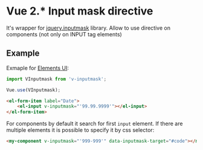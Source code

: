 # Vue 2.* Input mask directive

It's wrapper for [jquery.inputmask](https://github.com/RobinHerbots/Inputmask) library. Allow to use directive on components (not only on INPUT tag elements)

## Example

Exmaple for [Elements UI](http://element.eleme.io/#/en-US):

```javascript
import VInputmask from 'v-inputmask';

Vue.use(VInputmask);
```

```html
<el-form-item label="Date">
    <el-input v-inputmask="'99.99.9999'"></el-input>
</el-form-item>
```

For components by default it search for first `input` element. If there are multiple 
elements it is possible to specify it by css selector:

```html
<my-component v-inputmask="'999-999'" data-inputmask-target="#code"></my-component>
```